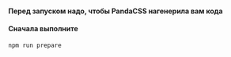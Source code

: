 #### Перед запуском надо, чтобы PandaCSS нагенерила вам кода

#### Сначала выполните

```
npm run prepare
```

